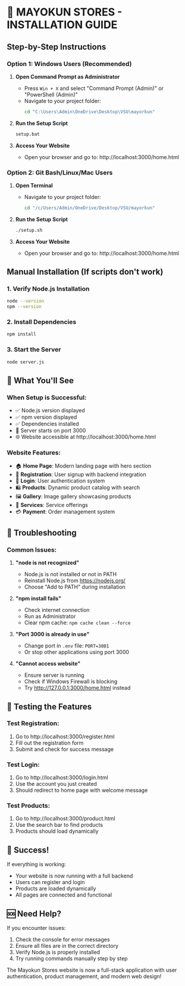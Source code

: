 # 🚀 MAYOKUN STORES - INSTALLATION GUIDE

## Step-by-Step Instructions

### Option 1: Windows Users (Recommended)
1. **Open Command Prompt as Administrator**
   - Press `Win + X` and select "Command Prompt (Admin)" or "PowerShell (Admin)"
   - Navigate to your project folder:
     ```cmd
     cd "C:\Users\Admin\OneDrive\Desktop\VSU\mayorkun"
     ```

2. **Run the Setup Script**
   ```cmd
   setup.bat
   ```

3. **Access Your Website**
   - Open your browser and go to: http://localhost:3000/home.html

### Option 2: Git Bash/Linux/Mac Users
1. **Open Terminal**
   - Navigate to your project folder:
     ```bash
     cd "/c/Users/Admin/OneDrive/Desktop/VSU/mayorkun"
     ```

2. **Run the Setup Script**
   ```bash
   ./setup.sh
   ```

3. **Access Your Website**
   - Open your browser and go to: http://localhost:3000/home.html

## Manual Installation (If scripts don't work)

### 1. Verify Node.js Installation
```bash
node --version
npm --version
```

### 2. Install Dependencies
```bash
npm install
```

### 3. Start the Server
```bash
node server.js
```

## 🎯 What You'll See

### When Setup is Successful:
- ✅ Node.js version displayed
- ✅ npm version displayed  
- ✅ Dependencies installed
- 🚀 Server starts on port 3000
- 🌐 Website accessible at http://localhost:3000/home.html

### Website Features:
- 🏠 **Home Page**: Modern landing page with hero section
- 📝 **Registration**: User signup with backend integration
- 🔐 **Login**: User authentication system
- 🛍️ **Products**: Dynamic product catalog with search
- 🖼️ **Gallery**: Image gallery showcasing products
- 🔧 **Services**: Service offerings
- 💳 **Payment**: Order management system

## 🔧 Troubleshooting

### Common Issues:

1. **"node is not recognized"**
   - Node.js is not installed or not in PATH
   - Reinstall Node.js from https://nodejs.org/
   - Choose "Add to PATH" during installation

2. **"npm install fails"**
   - Check internet connection
   - Run as Administrator
   - Clear npm cache: `npm cache clean --force`

3. **"Port 3000 is already in use"**
   - Change port in `.env` file: `PORT=3001`
   - Or stop other applications using port 3000

4. **"Cannot access website"**
   - Ensure server is running
   - Check if Windows Firewall is blocking
   - Try http://127.0.0.1:3000/home.html instead

## 📱 Testing the Features

### Test Registration:
1. Go to http://localhost:3000/register.html
2. Fill out the registration form
3. Submit and check for success message

### Test Login:
1. Go to http://localhost:3000/login.html
2. Use the account you just created
3. Should redirect to home page with welcome message

### Test Products:
1. Go to http://localhost:3000/product.html
2. Use the search bar to find products
3. Products should load dynamically

## 🎉 Success!

If everything is working:
- Your website is now running with a full backend
- Users can register and login
- Products are loaded dynamically
- All pages are connected and functional

## 🆘 Need Help?

If you encounter issues:
1. Check the console for error messages
2. Ensure all files are in the correct directory
3. Verify Node.js is properly installed
4. Try running commands manually step by step

The Mayokun Stores website is now a full-stack application with user authentication, product management, and modern web design!
